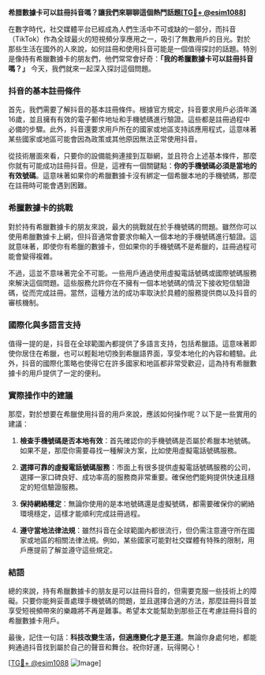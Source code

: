 **希腊數據卡可以註冊抖音嗎？讓我們來聊聊這個熱門話題[[TG💪+ @esim1088](https://t.me/s/esim1088)]**

在數字時代，社交媒體平台已經成為人們生活中不可或缺的一部分，而抖音（TikTok）作為全球最火的短視頻分享應用之一，吸引了無數用戶的目光。對於那些生活在國外的人來說，如何註冊和使用抖音可能是一個值得探討的話題。特別是像持有希臘數據卡的朋友們，他們常常會好奇：**「我的希臘數據卡可以註冊抖音嗎？」** 今天，我們就來一起深入探討這個問題。

### 抖音的基本註冊條件

首先，我們需要了解抖音的基本註冊條件。根據官方規定，抖音要求用戶必須年滿16歲，並且擁有有效的電子郵件地址和手機號碼進行驗證。這些都是註冊過程中必備的步驟。此外，抖音還要求用戶所在的國家或地區支持該應用程式，這意味著某些國家或地區可能會因為政策或其他原因無法正常使用抖音。

從技術層面來看，只要你的設備能夠連接到互聯網，並且符合上述基本條件，那麼你就有可能成功註冊抖音。但是，這裡有一個關鍵點：**你的手機號碼必須是當地的有效號碼**。這意味著如果你的希臘數據卡沒有綁定一個希臘本地的手機號碼，那麼在註冊時可能會遇到困難。

### 希臘數據卡的挑戰

對於持有希臘數據卡的朋友來說，最大的挑戰就在於手機號碼的問題。雖然你可以使用希臘數據卡上網，但抖音通常會要求你輸入一個本地的手機號碼進行驗證。這就意味著，即使你有希臘的數據卡，但如果你的手機號碼不是希臘的，註冊過程可能會變得複雜。

不過，這並不意味著完全不可能。一些用戶通過使用虛擬電話號碼或國際號碼服務來解決這個問題。這些服務允許你在不擁有一個本地號碼的情況下接收短信驗證碼，從而完成註冊。當然，這種方法的成功率取決於具體的服務提供商以及抖音的審核機制。

### 國際化與多語言支持

值得一提的是，抖音在全球範圍內都提供了多語言支持，包括希臘語。這意味著即使你居住在希臘，也可以輕鬆地切換到希臘語界面，享受本地化的內容和體驗。此外，抖音的國際化策略也使得它在許多國家和地區都非常受歡迎，這為持有希臘數據卡的用戶提供了一定的便利。

### 實際操作中的建議

那麼，對於想要在希臘使用抖音的用戶來說，應該如何操作呢？以下是一些實用的建議：

1. **檢查手機號碼是否本地有效**：首先確認你的手機號碼是否屬於希臘本地號碼。如果不是，那麼你需要尋找一種解決方案，比如使用虛擬電話號碼服務。

2. **選擇可靠的虛擬電話號碼服務**：市面上有很多提供虛擬電話號碼服務的公司，選擇一家口碑良好、成功率高的服務商非常重要。確保他們能夠提供快速且穩定的短信驗證服務。

3. **保持網絡穩定**：無論你使用的是本地號碼還是虛擬號碼，都需要確保你的網絡環境穩定，這樣才能順利完成註冊過程。

4. **遵守當地法律法規**：雖然抖音在全球範圍內都很流行，但仍需注意遵守所在國家或地區的相關法律法規。例如，某些國家可能對社交媒體有特殊的限制，用戶應提前了解並遵守這些規定。

### 結語

總的來說，持有希臘數據卡的朋友是可以註冊抖音的，但需要克服一些技術上的障礙。只要你能夠妥善處理手機號碼的問題，並且選擇合適的方法，那麼註冊抖音並享受短視頻帶來的樂趣將不再是難事。希望本文能幫助到那些正在考慮註冊抖音的希臘數據卡用戶。

最後，記住一句話：**科技改變生活，但適應變化才是王道**。無論你身處何地，都能夠通過抖音找到屬於自己的聲音和舞台。祝你好運，玩得開心！

[[TG💪+ @esim1088](https://t.me/s/esim1088) ![Image](https://i.postimg.cc/4NQfJmqS/Snipaste-2025-05-13-00-14-12.png)]